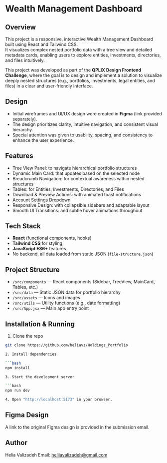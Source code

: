 # Wealth Management Dashboard

## Overview

This project is a responsive, interactive Wealth Management Dashboard built using React and Tailwind CSS.  
It visualizes complex nested portfolio data with a tree view and detailed metadata cards, enabling users to explore entities, investments, directories, and files intuitively.

This project was developed as part of the **QPLIX Design Frontend Challenge**, where the goal is to design and implement a solution to visualize deeply nested structures (e.g., portfolios, investments, legal entities, and files) in a clear and user-friendly interface.

## Design

- Initial wireframes and UI/UX design were created in **Figma** (link provided separately).
- The design prioritizes clarity, intuitive navigation, and consistent visual hierarchy.
- Special attention was given to usability, spacing, and consistency to enhance the user experience.

## Features

- Tree View Panel: to navigate hierarchical portfolio structures
- Dynamic Main Card: that updates based on the selected node
- Breadcrumb Navigation: for contextual awareness within nested structures
- Tables: for Entities, Investments, Directories, and Files
- Download & Preview Actions: with animated toast notifications
- Account Settings Dropdown
- Responsive Design: with collapsible sidebars and adaptable layout
- Smooth UI Transitions: and subtle hover animations throughout

## Tech Stack

- **React** (functional components, hooks)
- **Tailwind CSS** for styling
- **JavaScript ES6+** features
- No backend, all data loaded from static JSON (`file-structure.json`)

## Project Structure

- `/src/components` — React components (Sidebar, TreeView, MainCard, Tables, etc.)
- `/src/data` — Static JSON data for portfolio hierarchy
- `/src/assets` — Icons and images
- `/src/utils` — Utility functions (e.g., date formatting)
- `/src/App.jsx` — Main app entry point

## Installation & Running

1. Clone the repo

````bash
git clone https://github.com/heliavz/Holdings_Portfolio

2. Install dependencies

```bash
npm install

3. Start the development server

```bash
npm run dev

4. Open "http://localhost:5173" in your browser.

````

## Figma Design

A link to the original Figma design is provided in the submission email.

## Author

Helia Valizadeh
Email: heliiavalizadeh@gmail.com
